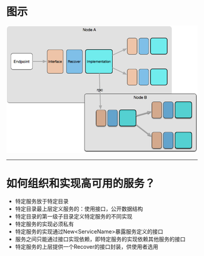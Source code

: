 # 图示
![Services](./services.png)

---
# 如何组织和实现高可用的服务？
* 特定服务放于特定目录
* 特定目录最上层定义服务的：使用接口，公开数据结构
* 特定目录的第一级子目录定义特定服务的不同实现
* 特定服务的实现必须私有
* 特定服务的实现通过New\<ServiceName\>暴露服务定义的接口
* 服务之间只能通过接口实现依赖，即特定服务的实现依赖其他服务的接口
* 特定服务的上层提供一个Recover的接口封装，供使用者选用
